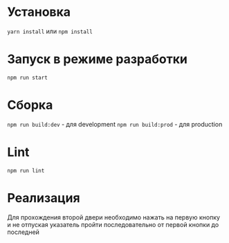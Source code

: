 # Установка

`yarn install` или `npm install`

# Запуск в режиме разработки

`npm run start`

# Сборка

`npm run build:dev` - для development
`npm run build:prod` - для production

# Lint

`npm run lint`

# Реализация

Для прохождения второй двери необходимо нажать на первую кнопку и не отпуская указатель пройти последовательно от первой кнопки до последней